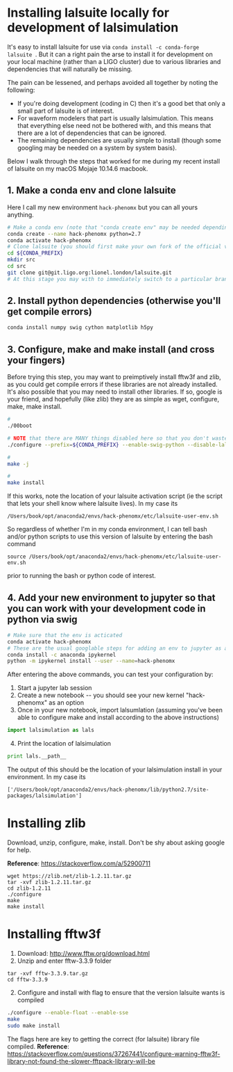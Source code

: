 # Installing lalsuite locally for development of lalsimulation

It's easy to install lalsuite for use via `conda install -c conda-forge lalsuite `. But it can a right pain the arse to install it for development on your local machine (rather than a LIGO cluster) due to various libraries and dependencies that will naturally be missing.

The pain can be lessened, and perhaps avoided all together by noting the following:

* If you're doing development (coding in C) then it's a good bet that only a small part of lalsuite is of interest. 
* For waveform modelers that part is usually lalsimulation. This means that everything else need not be bothered with, and this means that there are a lot of dependencies that can be ignored.
* The remaining dependencies are usually simple to install (though some googling may be needed on a system by system basis).

Below I walk through the steps that worked for me during my recent install of lalsuite on my macOS Mojaje 10.14.6 macbook. 

## 1. Make a conda env and clone lalsuite

Here I call my new environment ```hack-phenomx``` but you can all yours anything. 

```bash
# Make a conda env (note that "conda create env" may be needed depending on your conda version)
conda create --name hack-phenomx python=2.7
conda activate hack-phenomx
# Clone lalsuite (you should first make your own fork of the official version)
cd ${CONDA_PREFIX}
mkdir src
cd src
git clone git@git.ligo.org:lionel.london/lalsuite.git
# At this stage you may with to immediately switch to a particular branch. If so, switch to your desired branch before compiling!
```

## 2. Install python dependencies (otherwise you'll get compile errors)

```bash
conda install numpy swig cython matplotlib h5py
```

## 3. Configure, make and make install (and cross your fingers)

Before trying this step, you may want to preimptively install fftw3f and zlib, as you could get compile errors if these libraries are not already installed. It's also possible that you may need to install other libraries. If so, google is your friend, and hopefully (like zlib) they are as simple as wget, configure, make, make install. 

```bash
#
./00boot

# NOTE that there are MANY things disabled here so that you don't waste time faffing about with unnecessary libs -- we are only interested in lalsimulation and swig here
./configure --prefix=${CONDA_PREFIX} --enable-swig-python --disable-lalstochastic --disable-lalxml --disable-lalinference --disable-laldetchar --disable-lalapps --disable-lalframe --disable-lalmetaio

# 
make -j

#
make install 
```

If this works, note the location of your lalsuite activation script (ie the script that lets your shell know where lalsuite lives). In my case its
```
/Users/book/opt/anaconda2/envs/hack-phenomx/etc/lalsuite-user-env.sh
```
So regardless of whether I'm in my conda environment, I can tell bash and/or python scripts to use this version of lalsuite by entering the bash command

```
source /Users/book/opt/anaconda2/envs/hack-phenomx/etc/lalsuite-user-env.sh
```

prior to running the bash or python code of interest.

## 4. Add your new environment to jupyter so that you can work with your development code in python via swig

```bash
# Make sure that the env is acticated
conda activate hack-phenomx
# These are the usual googlable steps for adding an env to jupyter as a kernel
conda install -c anaconda ipykernel
python -m ipykernel install --user --name=hack-phenomx
```

After entering the above commands, you can test your configuration by:
1. Start a jupyter lab session
2. Create a new notebook -- you should see your new kernel "hack-phenomx" as an option
3. Once in your new notebook, import lalsumlation (assuming you've been able to configure make and install according to the above instructions)
```python
import lalsimulation as lals
```
4. Print the location of lalsimulation
```python
print lals.__path__
```

The output of this should be the location of your lalsimulation install in your environment. In my case its

```
['/Users/book/opt/anaconda2/envs/hack-phenomx/lib/python2.7/site-packages/lalsimulation']
```


# Installing zlib

Download, unzip, configure, make, install. Don't be shy about asking google for help.

**Reference**: https://stackoverflow.com/a/52900711

```
wget https://zlib.net/zlib-1.2.11.tar.gz
tar -xvf zlib-1.2.11.tar.gz
cd zlib-1.2.11
./configure
make
make install 
```

# Installing fftw3f

1. Download: http://www.fftw.org/download.html
2. Unzip and enter fftw-3.3.9 folder
```
tar -xvf fftw-3.3.9.tar.gz
cd fftw-3.3.9
```
2. Configure and install with flag to ensure that the version lalsuite wants is compiled

```bash
./configure --enable-float --enable-sse 
make
sudo make install
```

The flags here are key to getting the correct (for lalsuite) library file compiled. 
**Reference**: https://stackoverflow.com/questions/37267441/configure-warning-fftw3f-library-not-found-the-slower-fftpack-library-will-be
